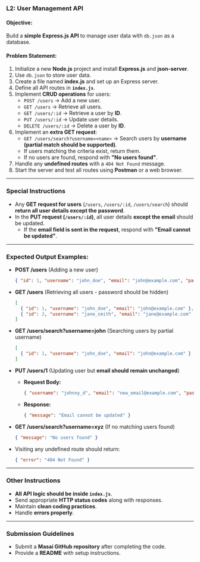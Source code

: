 ### **L2: User Management API**  

#### **Objective:**  
Build a **simple Express.js API** to manage user data with `db.json` as a database.

#### **Problem Statement:**  

1. Initialize a new **Node.js** project and install **Express.js** and **json-server**.  
2. Use `db.json` to store user data.  
3. Create a file named **index.js** and set up an Express server.  
4. Define all API routes in **`index.js`**.
5. Implement **CRUD operations** for users:  
   - `POST /users` → Add a new user.  
   - `GET /users` → Retrieve all users.  
   - `GET /users/:id` → Retrieve a user by **ID**.  
   - `PUT /users/:id` → Update user details.  
   - `DELETE /users/:id` → Delete a user by **ID**.  
6. Implement an **extra GET request**:  
   - `GET /users/search?username=<name>` → Search users by **username (partial match should be supported)**.  
   - If users matching the criteria exist, return them.  
   - If no users are found, respond with **"No users found"**.  
7. Handle any **undefined routes** with a `404 Not Found` message.  
8. Start the server and test all routes using **Postman** or a web browser.

---

### **Special Instructions**
- Any **GET request for users** (`/users`, `/users/:id`, `/users/search`) should **return all user details except the password**.  
- In the **PUT request (`/users/:id`)**, all user details **except the email** should be updated.  
  - If the **email field is sent in the request**, respond with **"Email cannot be updated"**.  

---

### **Expected Output Examples:**  

- **POST /users** (Adding a new user)  
  ```json
  { "id": 1, "username": "john_doe", "email": "john@example.com", "password": "secure123" }
  ```  

- **GET /users** (Retrieving all users - password should be hidden)  
  ```json
  [
    { "id": 1, "username": "john_doe", "email": "john@example.com" },
    { "id": 2, "username": "jane_smith", "email": "jane@example.com" }
  ]
  ```  

- **GET /users/search?username=john** (Searching users by partial username)  
  ```json
  [
    { "id": 1, "username": "john_doe", "email": "john@example.com" }
  ]
  ```  

- **PUT /users/1** (Updating user but **email should remain unchanged**)  
  - **Request Body:**  
    ```json
    { "username": "johnny_d", "email": "new_email@example.com", "password": "newpass123" }
    ```  
  - **Response:**  
    ```json
    { "message": "Email cannot be updated" }
    ```  

- **GET /users/search?username=xyz** (If no matching users found)  
  ```json
  { "message": "No users found" }
  ```  

- Visiting any undefined route should return:  
  ```json
  { "error": "404 Not Found" }
  ```

---

### **Other Instructions**  
- **All API logic should be inside `index.js`**. 
- Send appropriate **HTTP status codes** along with responses.  
- Maintain **clean coding practices**.  
- Handle **errors properly**.

---

### **Submission Guidelines**  
- Submit a **Masai GitHub repository** after completing the code.  
- Provide a **README** with setup instructions.